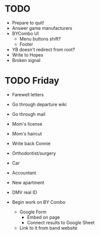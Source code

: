 # TODO
* Prepare to quit!
* Answer game manufacturers
* BYCombo UI
    * Menu buttons shift?
    * Footer
* YB doesn't redirect from root?
* Write to Hopes
* Broken signal

# TODO Friday
* Farewell letters
* Go through departure wiki
* Go through mail
* Mom's license
* Mom's haircut
* Write back Connie

* Orthodontist/surgery
* Car
* Accountant
* New apartment
* DMV real ID

* Begin work on BY Combo
    * Google Form
        * Embed on page
        * Connect results to Google Sheet
    * Link to it from band website